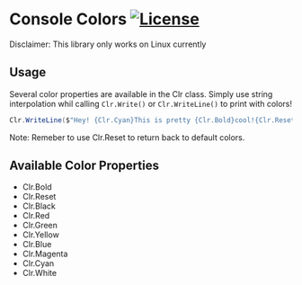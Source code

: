 # Console Colors [![License][License]](LICENSE.md)

[License]: https://img.shields.io/badge/License-MIT-blue.svg

Disclaimer: This library only works on Linux currently

## Usage

Several color properties are available in the Clr class. Simply use string interpolation whil calling `Clr.Write()` or `Clr.WriteLine()` to print with colors!

```C#
Clr.WriteLine($"Hey! {Clr.Cyan}This is pretty {Clr.Bold}cool!{Clr.Reset");
```
Note: Remeber to use Clr.Reset to return back to default colors.

## Available Color Properties
* Clr.Bold
* Clr.Reset
* Clr.Black
* Clr.Red
* Clr.Green
* Clr.Yellow
* Clr.Blue
* Clr.Magenta
* Clr.Cyan
* Clr.White
